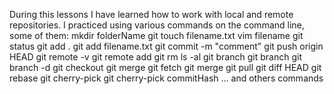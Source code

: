 During this lessons I have learned how to work with local and remote repositories.
 I practiced using various commands on the command line, some of them:
mkdir folderName
git touch filename.txt
vim filename
git status
git add .
git add filename.txt
git commit -m "comment"
git push origin HEAD
git remote -v
git remote add <Name> <url>
git rm <Name>
ls -al
git branch
git branch <branchName>
git branch -d <branchName>
git checkout <branchName>
git merge <branchName>
git fetch
git merge git pull
git diff HEAD
git rebase
git cherry-pick
git cherry-pick commitHash
... and others commands
